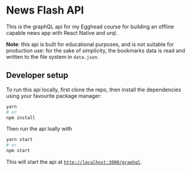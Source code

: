# News Flash API

This is the graphQL api for my Egghead course for building an offline capable news app with React Native and urql.

**Note**: this api is built for educational purposes, and is not suitable for production use: for the sake of simplicity, the bookmarks data is read and written to the file system in `data.json`.

## Developer setup

To run this api locally, first clone the repo, then install the dependencies using your favourite package manager:

```bash
yarn
# or
npm install
```

Then run the api loally with

```bash
yarn start
# or
npm start
```

This will start the api at [`http://localhost:3000/graphql`](http://localhost:3000/graphql).
